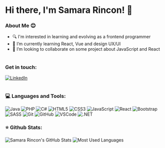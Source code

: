 # Hi there, I'm Samara Rincon! 👋

### About Me 😊
- 🔍 I'm interested in learning and evolving as a frontend programmer
- 🌱 I’m currently learning React, Vue and design UX/UI
- 🤝 I’m looking to collaborate on some project about JavaScript and React

#
### Get in touch:
  [![LinkedIn](https://img.shields.io/badge/-LinkedIn-blue?style=for-the-badge&logo=linkedin)](https://www.linkedin.com/in/samara-montana/)

#
### 💻 Languages and Tools:
  ![Java](https://img.shields.io/badge/Java-%23ED8B00.svg?&style=for-the-badge&logo=java&logoColor=white)
  ![PHP](https://img.shields.io/badge/PHP-%23777BB4.svg?&style=for-the-badge&logo=php&logoColor=white)
  ![C#](https://img.shields.io/badge/C%23-%23951284.svg?&style=for-the-badge&logo=c-sharp&logoColor=white)
  ![HTML5](https://img.shields.io/badge/HTML5-%23E34F26.svg?&style=for-the-badge&logo=html5&logoColor=white)
  ![CSS3](https://img.shields.io/badge/CSS3-%231572B6.svg?&style=for-the-badge&logo=css3&logoColor=white)
  ![JavaScript](https://img.shields.io/badge/JavaScript-%23F7DF1E.svg?&style=for-the-badge&logo=javascript&logoColor=black)
  ![React](https://img.shields.io/badge/React-%2361DAFB.svg?&style=for-the-badge&logo=react&logoColor=white)
  ![Bootstrap](https://img.shields.io/badge/Bootstrap-%237952B3.svg?&style=for-the-badge&logo=bootstrap&logoColor=white)
  ![SASS](https://img.shields.io/badge/SASS-%23CC6699.svg?&style=for-the-badge&logo=sass&logoColor=white)
  ![Git](https://img.shields.io/badge/Git-%23F05032.svg?&style=for-the-badge&logo=git&logoColor=white)
  ![GitHub](https://img.shields.io/badge/GitHub-%23181717.svg?&style=for-the-badge&logo=github&logoColor=white)
  ![VSCode](https://img.shields.io/badge/Visual_Studio_Code-%23007ACC.svg?&style=for-the-badge&logo=visual-studio-code&logoColor=white)
  ![.NET](https://img.shields.io/badge/.NET-%23512BD4.svg?&style=for-the-badge&logo=.net&logoColor=white)


### ⭐ Github Stats:
![Samara Rincon's GitHub Stats](https://github-readme-stats.vercel.app/api?username=sammy0804&show_icons=true&theme=radical&text_bold=false&line_height=20)
![Most Used Languages](https://github-readme-stats.vercel.app/api/top-langs/?username=sammy0804&theme=radical&layout=compact)


